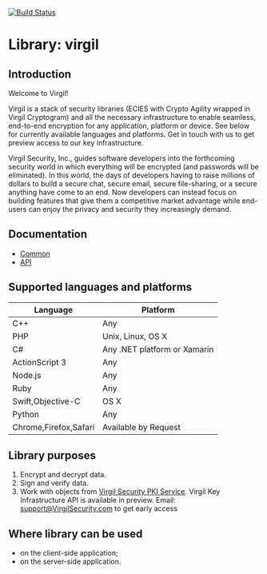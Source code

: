 [![Build Status](https://travis-ci.org/VirgilSecurity/virgil.svg?branch=master)](https://travis-ci.org/VirgilSecurity/virgil)

# Library: virgil

## Introduction
Welcome to Virgil!

Virgil is a stack of security libraries (ECIES with Crypto Agility wrapped in Virgil Cryptogram) and all the necessary
infrastructure to enable seamless, end-to-end encryption for any application, platform or device.
See below for currently available languages and platforms.
Get in touch with us to get preview access to our key infrastructure.

Virgil Security, Inc., guides software developers into the forthcoming security world in which everything will be encrypted (and passwords will be eliminated).  In this world, the days of developers having to raise millions of dollars to build a secure chat, secure email, secure file-sharing, or a secure anything have come to an end.  Now developers can instead focus on building features that give them a competitive market advantage while end-users can enjoy the privacy and security they increasingly demand.

## Documentation
* [Common](https://virgilsecurity.com/documents)
* [API](http://virgilsecurity.github.io/virgil)

## Supported languages and platforms
Language | Platform
-------- | --------
C++ | Any
PHP | Unix, Linux, OS X
C# | Any .NET platform or Xamarin
ActionScript 3 | Any
Node.js | Any
Ruby | Any
Swift,Objective-C | OS X
Python | Any
Chrome,Firefox,Safari | Available by Request

## Library purposes
1. Encrypt and decrypt data.
1. Sign and verify data.
1. Work with objects from [Virgil Security PKI Service](http://VirgilSecurity.com).
Virgil Key Infrastructure API is available in preview.
Email: support@VirgilSecurity.com to get early access

## Where library can be used
* on the client-side application;
* on the server-side application.


